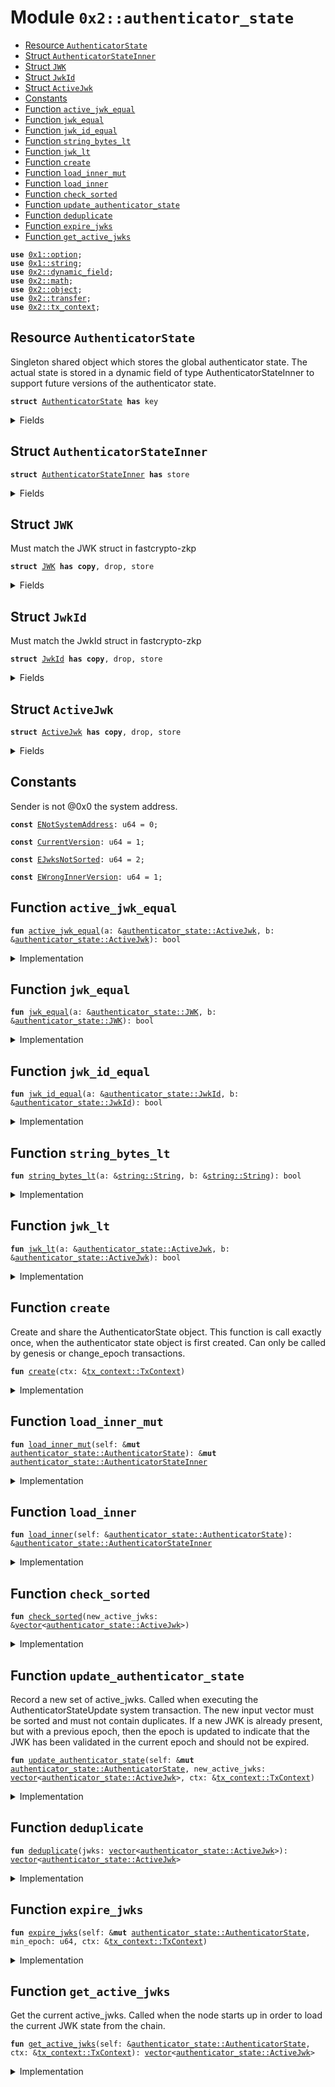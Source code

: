 
<a name="0x2_authenticator_state"></a>

# Module `0x2::authenticator_state`



-  [Resource `AuthenticatorState`](#0x2_authenticator_state_AuthenticatorState)
-  [Struct `AuthenticatorStateInner`](#0x2_authenticator_state_AuthenticatorStateInner)
-  [Struct `JWK`](#0x2_authenticator_state_JWK)
-  [Struct `JwkId`](#0x2_authenticator_state_JwkId)
-  [Struct `ActiveJwk`](#0x2_authenticator_state_ActiveJwk)
-  [Constants](#@Constants_0)
-  [Function `active_jwk_equal`](#0x2_authenticator_state_active_jwk_equal)
-  [Function `jwk_equal`](#0x2_authenticator_state_jwk_equal)
-  [Function `jwk_id_equal`](#0x2_authenticator_state_jwk_id_equal)
-  [Function `string_bytes_lt`](#0x2_authenticator_state_string_bytes_lt)
-  [Function `jwk_lt`](#0x2_authenticator_state_jwk_lt)
-  [Function `create`](#0x2_authenticator_state_create)
-  [Function `load_inner_mut`](#0x2_authenticator_state_load_inner_mut)
-  [Function `load_inner`](#0x2_authenticator_state_load_inner)
-  [Function `check_sorted`](#0x2_authenticator_state_check_sorted)
-  [Function `update_authenticator_state`](#0x2_authenticator_state_update_authenticator_state)
-  [Function `deduplicate`](#0x2_authenticator_state_deduplicate)
-  [Function `expire_jwks`](#0x2_authenticator_state_expire_jwks)
-  [Function `get_active_jwks`](#0x2_authenticator_state_get_active_jwks)


<pre><code><b>use</b> <a href="dependencies/move-stdlib/option.md#0x1_option">0x1::option</a>;
<b>use</b> <a href="dependencies/move-stdlib/string.md#0x1_string">0x1::string</a>;
<b>use</b> <a href="dynamic_field.md#0x2_dynamic_field">0x2::dynamic_field</a>;
<b>use</b> <a href="math.md#0x2_math">0x2::math</a>;
<b>use</b> <a href="object.md#0x2_object">0x2::object</a>;
<b>use</b> <a href="transfer.md#0x2_transfer">0x2::transfer</a>;
<b>use</b> <a href="tx_context.md#0x2_tx_context">0x2::tx_context</a>;
</code></pre>



<a name="0x2_authenticator_state_AuthenticatorState"></a>

## Resource `AuthenticatorState`

Singleton shared object which stores the global authenticator state.
The actual state is stored in a dynamic field of type AuthenticatorStateInner to support
future versions of the authenticator state.


<pre><code><b>struct</b> <a href="authenticator_state.md#0x2_authenticator_state_AuthenticatorState">AuthenticatorState</a> <b>has</b> key
</code></pre>



<details>
<summary>Fields</summary>


<dl>
<dt>
<code>id: <a href="object.md#0x2_object_UID">object::UID</a></code>
</dt>
<dd>

</dd>
<dt>
<code>version: u64</code>
</dt>
<dd>

</dd>
</dl>


</details>

<a name="0x2_authenticator_state_AuthenticatorStateInner"></a>

## Struct `AuthenticatorStateInner`



<pre><code><b>struct</b> <a href="authenticator_state.md#0x2_authenticator_state_AuthenticatorStateInner">AuthenticatorStateInner</a> <b>has</b> store
</code></pre>



<details>
<summary>Fields</summary>


<dl>
<dt>
<code>version: u64</code>
</dt>
<dd>

</dd>
<dt>
<code>active_jwks: <a href="dependencies/move-stdlib/vector.md#0x1_vector">vector</a>&lt;<a href="authenticator_state.md#0x2_authenticator_state_ActiveJwk">authenticator_state::ActiveJwk</a>&gt;</code>
</dt>
<dd>
 List of currently active JWKs.
</dd>
</dl>


</details>

<a name="0x2_authenticator_state_JWK"></a>

## Struct `JWK`

Must match the JWK struct in fastcrypto-zkp


<pre><code><b>struct</b> <a href="authenticator_state.md#0x2_authenticator_state_JWK">JWK</a> <b>has</b> <b>copy</b>, drop, store
</code></pre>



<details>
<summary>Fields</summary>


<dl>
<dt>
<code>kty: <a href="dependencies/move-stdlib/string.md#0x1_string_String">string::String</a></code>
</dt>
<dd>

</dd>
<dt>
<code>e: <a href="dependencies/move-stdlib/string.md#0x1_string_String">string::String</a></code>
</dt>
<dd>

</dd>
<dt>
<code>n: <a href="dependencies/move-stdlib/string.md#0x1_string_String">string::String</a></code>
</dt>
<dd>

</dd>
<dt>
<code>alg: <a href="dependencies/move-stdlib/string.md#0x1_string_String">string::String</a></code>
</dt>
<dd>

</dd>
</dl>


</details>

<a name="0x2_authenticator_state_JwkId"></a>

## Struct `JwkId`

Must match the JwkId struct in fastcrypto-zkp


<pre><code><b>struct</b> <a href="authenticator_state.md#0x2_authenticator_state_JwkId">JwkId</a> <b>has</b> <b>copy</b>, drop, store
</code></pre>



<details>
<summary>Fields</summary>


<dl>
<dt>
<code>iss: <a href="dependencies/move-stdlib/string.md#0x1_string_String">string::String</a></code>
</dt>
<dd>

</dd>
<dt>
<code>kid: <a href="dependencies/move-stdlib/string.md#0x1_string_String">string::String</a></code>
</dt>
<dd>

</dd>
</dl>


</details>

<a name="0x2_authenticator_state_ActiveJwk"></a>

## Struct `ActiveJwk`



<pre><code><b>struct</b> <a href="authenticator_state.md#0x2_authenticator_state_ActiveJwk">ActiveJwk</a> <b>has</b> <b>copy</b>, drop, store
</code></pre>



<details>
<summary>Fields</summary>


<dl>
<dt>
<code>jwk_id: <a href="authenticator_state.md#0x2_authenticator_state_JwkId">authenticator_state::JwkId</a></code>
</dt>
<dd>

</dd>
<dt>
<code>jwk: <a href="authenticator_state.md#0x2_authenticator_state_JWK">authenticator_state::JWK</a></code>
</dt>
<dd>

</dd>
<dt>
<code>epoch: u64</code>
</dt>
<dd>

</dd>
</dl>


</details>

<a name="@Constants_0"></a>

## Constants


<a name="0x2_authenticator_state_ENotSystemAddress"></a>

Sender is not @0x0 the system address.


<pre><code><b>const</b> <a href="authenticator_state.md#0x2_authenticator_state_ENotSystemAddress">ENotSystemAddress</a>: u64 = 0;
</code></pre>



<a name="0x2_authenticator_state_CurrentVersion"></a>



<pre><code><b>const</b> <a href="authenticator_state.md#0x2_authenticator_state_CurrentVersion">CurrentVersion</a>: u64 = 1;
</code></pre>



<a name="0x2_authenticator_state_EJwksNotSorted"></a>



<pre><code><b>const</b> <a href="authenticator_state.md#0x2_authenticator_state_EJwksNotSorted">EJwksNotSorted</a>: u64 = 2;
</code></pre>



<a name="0x2_authenticator_state_EWrongInnerVersion"></a>



<pre><code><b>const</b> <a href="authenticator_state.md#0x2_authenticator_state_EWrongInnerVersion">EWrongInnerVersion</a>: u64 = 1;
</code></pre>



<a name="0x2_authenticator_state_active_jwk_equal"></a>

## Function `active_jwk_equal`



<pre><code><b>fun</b> <a href="authenticator_state.md#0x2_authenticator_state_active_jwk_equal">active_jwk_equal</a>(a: &<a href="authenticator_state.md#0x2_authenticator_state_ActiveJwk">authenticator_state::ActiveJwk</a>, b: &<a href="authenticator_state.md#0x2_authenticator_state_ActiveJwk">authenticator_state::ActiveJwk</a>): bool
</code></pre>



<details>
<summary>Implementation</summary>


<pre><code><b>fun</b> <a href="authenticator_state.md#0x2_authenticator_state_active_jwk_equal">active_jwk_equal</a>(a: &<a href="authenticator_state.md#0x2_authenticator_state_ActiveJwk">ActiveJwk</a>, b: &<a href="authenticator_state.md#0x2_authenticator_state_ActiveJwk">ActiveJwk</a>): bool {
    // note: epoch is ignored
    <a href="authenticator_state.md#0x2_authenticator_state_jwk_equal">jwk_equal</a>(&a.jwk, &b.jwk) && <a href="authenticator_state.md#0x2_authenticator_state_jwk_id_equal">jwk_id_equal</a>(&a.jwk_id, &b.jwk_id)
}
</code></pre>



</details>

<a name="0x2_authenticator_state_jwk_equal"></a>

## Function `jwk_equal`



<pre><code><b>fun</b> <a href="authenticator_state.md#0x2_authenticator_state_jwk_equal">jwk_equal</a>(a: &<a href="authenticator_state.md#0x2_authenticator_state_JWK">authenticator_state::JWK</a>, b: &<a href="authenticator_state.md#0x2_authenticator_state_JWK">authenticator_state::JWK</a>): bool
</code></pre>



<details>
<summary>Implementation</summary>


<pre><code><b>fun</b> <a href="authenticator_state.md#0x2_authenticator_state_jwk_equal">jwk_equal</a>(a: &<a href="authenticator_state.md#0x2_authenticator_state_JWK">JWK</a>, b: &<a href="authenticator_state.md#0x2_authenticator_state_JWK">JWK</a>): bool {
    (&a.kty == &b.kty) &&
       (&a.e == &b.e) &&
       (&a.n == &b.n) &&
       (&a.alg == &b.alg)
}
</code></pre>



</details>

<a name="0x2_authenticator_state_jwk_id_equal"></a>

## Function `jwk_id_equal`



<pre><code><b>fun</b> <a href="authenticator_state.md#0x2_authenticator_state_jwk_id_equal">jwk_id_equal</a>(a: &<a href="authenticator_state.md#0x2_authenticator_state_JwkId">authenticator_state::JwkId</a>, b: &<a href="authenticator_state.md#0x2_authenticator_state_JwkId">authenticator_state::JwkId</a>): bool
</code></pre>



<details>
<summary>Implementation</summary>


<pre><code><b>fun</b> <a href="authenticator_state.md#0x2_authenticator_state_jwk_id_equal">jwk_id_equal</a>(a: &<a href="authenticator_state.md#0x2_authenticator_state_JwkId">JwkId</a>, b: &<a href="authenticator_state.md#0x2_authenticator_state_JwkId">JwkId</a>): bool {
    (&a.iss == &b.iss) && (&a.kid == &b.kid)
}
</code></pre>



</details>

<a name="0x2_authenticator_state_string_bytes_lt"></a>

## Function `string_bytes_lt`



<pre><code><b>fun</b> <a href="authenticator_state.md#0x2_authenticator_state_string_bytes_lt">string_bytes_lt</a>(a: &<a href="dependencies/move-stdlib/string.md#0x1_string_String">string::String</a>, b: &<a href="dependencies/move-stdlib/string.md#0x1_string_String">string::String</a>): bool
</code></pre>



<details>
<summary>Implementation</summary>


<pre><code><b>fun</b> <a href="authenticator_state.md#0x2_authenticator_state_string_bytes_lt">string_bytes_lt</a>(a: &String, b: &String): bool {
    <b>let</b> a_bytes = <a href="dependencies/move-stdlib/string.md#0x1_string_bytes">string::bytes</a>(a);
    <b>let</b> b_bytes = <a href="dependencies/move-stdlib/string.md#0x1_string_bytes">string::bytes</a>(b);

    <b>if</b> (<a href="dependencies/move-stdlib/vector.md#0x1_vector_length">vector::length</a>(a_bytes) &lt; <a href="dependencies/move-stdlib/vector.md#0x1_vector_length">vector::length</a>(b_bytes)) {
        <b>true</b>
    } <b>else</b> <b>if</b> (<a href="dependencies/move-stdlib/vector.md#0x1_vector_length">vector::length</a>(a_bytes) &gt; <a href="dependencies/move-stdlib/vector.md#0x1_vector_length">vector::length</a>(b_bytes)) {
        <b>false</b>
    } <b>else</b> {
        <b>let</b> i = 0;
        <b>while</b> (i &lt; <a href="dependencies/move-stdlib/vector.md#0x1_vector_length">vector::length</a>(a_bytes)) {
            <b>let</b> a_byte = *<a href="dependencies/move-stdlib/vector.md#0x1_vector_borrow">vector::borrow</a>(a_bytes, i);
            <b>let</b> b_byte = *<a href="dependencies/move-stdlib/vector.md#0x1_vector_borrow">vector::borrow</a>(b_bytes, i);
            <b>if</b> (a_byte &lt; b_byte) {
                <b>return</b> <b>true</b>
            } <b>else</b> <b>if</b> (a_byte &gt; b_byte) {
                <b>return</b> <b>false</b>
            };
            i = i + 1;
        };
        // all bytes are equal
        <b>false</b>
    }
}
</code></pre>



</details>

<a name="0x2_authenticator_state_jwk_lt"></a>

## Function `jwk_lt`



<pre><code><b>fun</b> <a href="authenticator_state.md#0x2_authenticator_state_jwk_lt">jwk_lt</a>(a: &<a href="authenticator_state.md#0x2_authenticator_state_ActiveJwk">authenticator_state::ActiveJwk</a>, b: &<a href="authenticator_state.md#0x2_authenticator_state_ActiveJwk">authenticator_state::ActiveJwk</a>): bool
</code></pre>



<details>
<summary>Implementation</summary>


<pre><code><b>fun</b> <a href="authenticator_state.md#0x2_authenticator_state_jwk_lt">jwk_lt</a>(a: &<a href="authenticator_state.md#0x2_authenticator_state_ActiveJwk">ActiveJwk</a>, b: &<a href="authenticator_state.md#0x2_authenticator_state_ActiveJwk">ActiveJwk</a>): bool {
    // note: epoch is ignored
    <b>if</b> (&a.jwk_id.iss != &b.jwk_id.iss) {
        <b>return</b> <a href="authenticator_state.md#0x2_authenticator_state_string_bytes_lt">string_bytes_lt</a>(&a.jwk_id.iss, &b.jwk_id.iss)
    };
    <b>if</b> (&a.jwk_id.kid != &b.jwk_id.kid) {
        <b>return</b> <a href="authenticator_state.md#0x2_authenticator_state_string_bytes_lt">string_bytes_lt</a>(&a.jwk_id.kid, &b.jwk_id.kid)
    };
    <b>if</b> (&a.jwk.kty != &b.jwk.kty) {
        <b>return</b> <a href="authenticator_state.md#0x2_authenticator_state_string_bytes_lt">string_bytes_lt</a>(&a.jwk.kty, &b.jwk.kty)
    };
    <b>if</b> (&a.jwk.e != &b.jwk.e) {
        <b>return</b> <a href="authenticator_state.md#0x2_authenticator_state_string_bytes_lt">string_bytes_lt</a>(&a.jwk.e, &b.jwk.e)
    };
    <b>if</b> (&a.jwk.n != &b.jwk.n) {
        <b>return</b> <a href="authenticator_state.md#0x2_authenticator_state_string_bytes_lt">string_bytes_lt</a>(&a.jwk.n, &b.jwk.n)
    };
    <a href="authenticator_state.md#0x2_authenticator_state_string_bytes_lt">string_bytes_lt</a>(&a.jwk.alg, &b.jwk.alg)
}
</code></pre>



</details>

<a name="0x2_authenticator_state_create"></a>

## Function `create`

Create and share the AuthenticatorState object. This function is call exactly once, when
the authenticator state object is first created.
Can only be called by genesis or change_epoch transactions.


<pre><code><b>fun</b> <a href="authenticator_state.md#0x2_authenticator_state_create">create</a>(ctx: &<a href="tx_context.md#0x2_tx_context_TxContext">tx_context::TxContext</a>)
</code></pre>



<details>
<summary>Implementation</summary>


<pre><code><b>fun</b> <a href="authenticator_state.md#0x2_authenticator_state_create">create</a>(ctx: &TxContext) {
    <b>assert</b>!(<a href="tx_context.md#0x2_tx_context_sender">tx_context::sender</a>(ctx) == @0x0, <a href="authenticator_state.md#0x2_authenticator_state_ENotSystemAddress">ENotSystemAddress</a>);

    <b>let</b> version = <a href="authenticator_state.md#0x2_authenticator_state_CurrentVersion">CurrentVersion</a>;

    <b>let</b> inner = <a href="authenticator_state.md#0x2_authenticator_state_AuthenticatorStateInner">AuthenticatorStateInner</a> {
        version,
        active_jwks: <a href="dependencies/move-stdlib/vector.md#0x1_vector">vector</a>[],
    };

    <b>let</b> self = <a href="authenticator_state.md#0x2_authenticator_state_AuthenticatorState">AuthenticatorState</a> {
        id: <a href="object.md#0x2_object_authenticator_state">object::authenticator_state</a>(),
        version,
    };

    <a href="dynamic_field.md#0x2_dynamic_field_add">dynamic_field::add</a>(&<b>mut</b> self.id, version, inner);
    <a href="transfer.md#0x2_transfer_share_object">transfer::share_object</a>(self);
}
</code></pre>



</details>

<a name="0x2_authenticator_state_load_inner_mut"></a>

## Function `load_inner_mut`



<pre><code><b>fun</b> <a href="authenticator_state.md#0x2_authenticator_state_load_inner_mut">load_inner_mut</a>(self: &<b>mut</b> <a href="authenticator_state.md#0x2_authenticator_state_AuthenticatorState">authenticator_state::AuthenticatorState</a>): &<b>mut</b> <a href="authenticator_state.md#0x2_authenticator_state_AuthenticatorStateInner">authenticator_state::AuthenticatorStateInner</a>
</code></pre>



<details>
<summary>Implementation</summary>


<pre><code><b>fun</b> <a href="authenticator_state.md#0x2_authenticator_state_load_inner_mut">load_inner_mut</a>(
    self: &<b>mut</b> <a href="authenticator_state.md#0x2_authenticator_state_AuthenticatorState">AuthenticatorState</a>,
): &<b>mut</b> <a href="authenticator_state.md#0x2_authenticator_state_AuthenticatorStateInner">AuthenticatorStateInner</a> {
    <b>let</b> version = self.version;

    // replace this <b>with</b> a lazy <b>update</b> function when we add a new version of the inner <a href="object.md#0x2_object">object</a>.
    <b>assert</b>!(version == <a href="authenticator_state.md#0x2_authenticator_state_CurrentVersion">CurrentVersion</a>, <a href="authenticator_state.md#0x2_authenticator_state_EWrongInnerVersion">EWrongInnerVersion</a>);

    <b>let</b> inner: &<b>mut</b> <a href="authenticator_state.md#0x2_authenticator_state_AuthenticatorStateInner">AuthenticatorStateInner</a> = <a href="dynamic_field.md#0x2_dynamic_field_borrow_mut">dynamic_field::borrow_mut</a>(&<b>mut</b> self.id, self.version);

    <b>assert</b>!(inner.version == version, <a href="authenticator_state.md#0x2_authenticator_state_EWrongInnerVersion">EWrongInnerVersion</a>);
    inner
}
</code></pre>



</details>

<a name="0x2_authenticator_state_load_inner"></a>

## Function `load_inner`



<pre><code><b>fun</b> <a href="authenticator_state.md#0x2_authenticator_state_load_inner">load_inner</a>(self: &<a href="authenticator_state.md#0x2_authenticator_state_AuthenticatorState">authenticator_state::AuthenticatorState</a>): &<a href="authenticator_state.md#0x2_authenticator_state_AuthenticatorStateInner">authenticator_state::AuthenticatorStateInner</a>
</code></pre>



<details>
<summary>Implementation</summary>


<pre><code><b>fun</b> <a href="authenticator_state.md#0x2_authenticator_state_load_inner">load_inner</a>(
    self: &<a href="authenticator_state.md#0x2_authenticator_state_AuthenticatorState">AuthenticatorState</a>,
): &<a href="authenticator_state.md#0x2_authenticator_state_AuthenticatorStateInner">AuthenticatorStateInner</a> {
    <b>let</b> version = self.version;

    // replace this <b>with</b> a lazy <b>update</b> function when we add a new version of the inner <a href="object.md#0x2_object">object</a>.
    <b>assert</b>!(version == <a href="authenticator_state.md#0x2_authenticator_state_CurrentVersion">CurrentVersion</a>, <a href="authenticator_state.md#0x2_authenticator_state_EWrongInnerVersion">EWrongInnerVersion</a>);

    <b>let</b> inner: &<a href="authenticator_state.md#0x2_authenticator_state_AuthenticatorStateInner">AuthenticatorStateInner</a> = <a href="dynamic_field.md#0x2_dynamic_field_borrow">dynamic_field::borrow</a>(&self.id, self.version);

    <b>assert</b>!(inner.version == version, <a href="authenticator_state.md#0x2_authenticator_state_EWrongInnerVersion">EWrongInnerVersion</a>);
    inner
}
</code></pre>



</details>

<a name="0x2_authenticator_state_check_sorted"></a>

## Function `check_sorted`



<pre><code><b>fun</b> <a href="authenticator_state.md#0x2_authenticator_state_check_sorted">check_sorted</a>(new_active_jwks: &<a href="dependencies/move-stdlib/vector.md#0x1_vector">vector</a>&lt;<a href="authenticator_state.md#0x2_authenticator_state_ActiveJwk">authenticator_state::ActiveJwk</a>&gt;)
</code></pre>



<details>
<summary>Implementation</summary>


<pre><code><b>fun</b> <a href="authenticator_state.md#0x2_authenticator_state_check_sorted">check_sorted</a>(new_active_jwks: &<a href="dependencies/move-stdlib/vector.md#0x1_vector">vector</a>&lt;<a href="authenticator_state.md#0x2_authenticator_state_ActiveJwk">ActiveJwk</a>&gt;) {
    <b>let</b> i = 0;
    <b>while</b> (i &lt; <a href="dependencies/move-stdlib/vector.md#0x1_vector_length">vector::length</a>(new_active_jwks) - 1) {
        <b>let</b> a = <a href="dependencies/move-stdlib/vector.md#0x1_vector_borrow">vector::borrow</a>(new_active_jwks, i);
        <b>let</b> b = <a href="dependencies/move-stdlib/vector.md#0x1_vector_borrow">vector::borrow</a>(new_active_jwks, i + 1);
        <b>assert</b>!(<a href="authenticator_state.md#0x2_authenticator_state_jwk_lt">jwk_lt</a>(a, b), <a href="authenticator_state.md#0x2_authenticator_state_EJwksNotSorted">EJwksNotSorted</a>);
        i = i + 1;
    };
}
</code></pre>



</details>

<a name="0x2_authenticator_state_update_authenticator_state"></a>

## Function `update_authenticator_state`

Record a new set of active_jwks. Called when executing the AuthenticatorStateUpdate system
transaction. The new input vector must be sorted and must not contain duplicates.
If a new JWK is already present, but with a previous epoch, then the epoch is updated to
indicate that the JWK has been validated in the current epoch and should not be expired.


<pre><code><b>fun</b> <a href="authenticator_state.md#0x2_authenticator_state_update_authenticator_state">update_authenticator_state</a>(self: &<b>mut</b> <a href="authenticator_state.md#0x2_authenticator_state_AuthenticatorState">authenticator_state::AuthenticatorState</a>, new_active_jwks: <a href="dependencies/move-stdlib/vector.md#0x1_vector">vector</a>&lt;<a href="authenticator_state.md#0x2_authenticator_state_ActiveJwk">authenticator_state::ActiveJwk</a>&gt;, ctx: &<a href="tx_context.md#0x2_tx_context_TxContext">tx_context::TxContext</a>)
</code></pre>



<details>
<summary>Implementation</summary>


<pre><code><b>fun</b> <a href="authenticator_state.md#0x2_authenticator_state_update_authenticator_state">update_authenticator_state</a>(
    self: &<b>mut</b> <a href="authenticator_state.md#0x2_authenticator_state_AuthenticatorState">AuthenticatorState</a>,
    new_active_jwks: <a href="dependencies/move-stdlib/vector.md#0x1_vector">vector</a>&lt;<a href="authenticator_state.md#0x2_authenticator_state_ActiveJwk">ActiveJwk</a>&gt;,
    ctx: &TxContext,
) {
    // Validator will make a special system call <b>with</b> sender set <b>as</b> 0x0.
    <b>assert</b>!(<a href="tx_context.md#0x2_tx_context_sender">tx_context::sender</a>(ctx) == @0x0, <a href="authenticator_state.md#0x2_authenticator_state_ENotSystemAddress">ENotSystemAddress</a>);

    <a href="authenticator_state.md#0x2_authenticator_state_check_sorted">check_sorted</a>(&new_active_jwks);
    <b>let</b> new_active_jwks = <a href="authenticator_state.md#0x2_authenticator_state_deduplicate">deduplicate</a>(new_active_jwks);

    <b>let</b> inner = <a href="authenticator_state.md#0x2_authenticator_state_load_inner_mut">load_inner_mut</a>(self);

    <b>let</b> res = <a href="dependencies/move-stdlib/vector.md#0x1_vector">vector</a>[];
    <b>let</b> i = 0;
    <b>let</b> j = 0;
    <b>let</b> active_jwks_len = <a href="dependencies/move-stdlib/vector.md#0x1_vector_length">vector::length</a>(&inner.active_jwks);
    <b>let</b> new_active_jwks_len = <a href="dependencies/move-stdlib/vector.md#0x1_vector_length">vector::length</a>(&new_active_jwks);

    <b>while</b> (i &lt; active_jwks_len && j &lt; new_active_jwks_len) {
        <b>let</b> old_jwk = <a href="dependencies/move-stdlib/vector.md#0x1_vector_borrow">vector::borrow</a>(&inner.active_jwks, i);
        <b>let</b> new_jwk = <a href="dependencies/move-stdlib/vector.md#0x1_vector_borrow">vector::borrow</a>(&new_active_jwks, j);

        // when they are equal, push only one, but <b>use</b> the max epoch of the two
        <b>if</b> (<a href="authenticator_state.md#0x2_authenticator_state_active_jwk_equal">active_jwk_equal</a>(old_jwk, new_jwk)) {
            <b>let</b> jwk = *old_jwk;
            jwk.epoch = <a href="math.md#0x2_math_max">math::max</a>(old_jwk.epoch, new_jwk.epoch);
            <a href="dependencies/move-stdlib/vector.md#0x1_vector_push_back">vector::push_back</a>(&<b>mut</b> res, jwk);
            i = i + 1;
            j = j + 1;
        } <b>else</b> <b>if</b> (<a href="authenticator_state.md#0x2_authenticator_state_jwk_id_equal">jwk_id_equal</a>(&old_jwk.jwk_id, &new_jwk.jwk_id)) {
            // <b>if</b> only jwk_id is equal, then the key <b>has</b> changed. Providers should not send
            // JWKs like this, but <b>if</b> they do, we must ignore the new <a href="authenticator_state.md#0x2_authenticator_state_JWK">JWK</a> <b>to</b> avoid having a
            // liveness / forking issues
            <a href="dependencies/move-stdlib/vector.md#0x1_vector_push_back">vector::push_back</a>(&<b>mut</b> res, *old_jwk);
            i = i + 1;
            j = j + 1;
        } <b>else</b> <b>if</b> (<a href="authenticator_state.md#0x2_authenticator_state_jwk_lt">jwk_lt</a>(old_jwk, new_jwk)) {
            <a href="dependencies/move-stdlib/vector.md#0x1_vector_push_back">vector::push_back</a>(&<b>mut</b> res, *old_jwk);
            i = i + 1;
        } <b>else</b> {
            <a href="dependencies/move-stdlib/vector.md#0x1_vector_push_back">vector::push_back</a>(&<b>mut</b> res, *new_jwk);
            j = j + 1;
        }
    };

    <b>while</b> (i &lt; active_jwks_len) {
        <a href="dependencies/move-stdlib/vector.md#0x1_vector_push_back">vector::push_back</a>(&<b>mut</b> res, *<a href="dependencies/move-stdlib/vector.md#0x1_vector_borrow">vector::borrow</a>(&inner.active_jwks, i));
        i = i + 1;
    };
    <b>while</b> (j &lt; new_active_jwks_len) {
        <a href="dependencies/move-stdlib/vector.md#0x1_vector_push_back">vector::push_back</a>(&<b>mut</b> res, *<a href="dependencies/move-stdlib/vector.md#0x1_vector_borrow">vector::borrow</a>(&new_active_jwks, j));
        j = j + 1;
    };

    inner.active_jwks = res;
}
</code></pre>



</details>

<a name="0x2_authenticator_state_deduplicate"></a>

## Function `deduplicate`



<pre><code><b>fun</b> <a href="authenticator_state.md#0x2_authenticator_state_deduplicate">deduplicate</a>(jwks: <a href="dependencies/move-stdlib/vector.md#0x1_vector">vector</a>&lt;<a href="authenticator_state.md#0x2_authenticator_state_ActiveJwk">authenticator_state::ActiveJwk</a>&gt;): <a href="dependencies/move-stdlib/vector.md#0x1_vector">vector</a>&lt;<a href="authenticator_state.md#0x2_authenticator_state_ActiveJwk">authenticator_state::ActiveJwk</a>&gt;
</code></pre>



<details>
<summary>Implementation</summary>


<pre><code><b>fun</b> <a href="authenticator_state.md#0x2_authenticator_state_deduplicate">deduplicate</a>(jwks: <a href="dependencies/move-stdlib/vector.md#0x1_vector">vector</a>&lt;<a href="authenticator_state.md#0x2_authenticator_state_ActiveJwk">ActiveJwk</a>&gt;): <a href="dependencies/move-stdlib/vector.md#0x1_vector">vector</a>&lt;<a href="authenticator_state.md#0x2_authenticator_state_ActiveJwk">ActiveJwk</a>&gt; {
    <b>let</b> res = <a href="dependencies/move-stdlib/vector.md#0x1_vector">vector</a>[];
    <b>let</b> i = 0;
    <b>let</b> prev: Option&lt;<a href="authenticator_state.md#0x2_authenticator_state_JwkId">JwkId</a>&gt; = <a href="dependencies/move-stdlib/option.md#0x1_option_none">option::none</a>();
    <b>while</b> (i &lt; <a href="dependencies/move-stdlib/vector.md#0x1_vector_length">vector::length</a>(&jwks)) {
        <b>let</b> jwk = <a href="dependencies/move-stdlib/vector.md#0x1_vector_borrow">vector::borrow</a>(&jwks, i);
        <b>if</b> (<a href="dependencies/move-stdlib/option.md#0x1_option_is_none">option::is_none</a>(&prev)) {
            <a href="dependencies/move-stdlib/option.md#0x1_option_fill">option::fill</a>(&<b>mut</b> prev, jwk.jwk_id);
        } <b>else</b> <b>if</b> (<a href="authenticator_state.md#0x2_authenticator_state_jwk_id_equal">jwk_id_equal</a>(<a href="dependencies/move-stdlib/option.md#0x1_option_borrow">option::borrow</a>(&prev), &jwk.jwk_id)) {
            // skip duplicate jwks in input
            i = i + 1;
            <b>continue</b>
        } <b>else</b> {
            *<a href="dependencies/move-stdlib/option.md#0x1_option_borrow_mut">option::borrow_mut</a>(&<b>mut</b> prev) = jwk.jwk_id;
        };
        <a href="dependencies/move-stdlib/vector.md#0x1_vector_push_back">vector::push_back</a>(&<b>mut</b> res, *jwk);
        i = i + 1;
    };
    res
}
</code></pre>



</details>

<a name="0x2_authenticator_state_expire_jwks"></a>

## Function `expire_jwks`



<pre><code><b>fun</b> <a href="authenticator_state.md#0x2_authenticator_state_expire_jwks">expire_jwks</a>(self: &<b>mut</b> <a href="authenticator_state.md#0x2_authenticator_state_AuthenticatorState">authenticator_state::AuthenticatorState</a>, min_epoch: u64, ctx: &<a href="tx_context.md#0x2_tx_context_TxContext">tx_context::TxContext</a>)
</code></pre>



<details>
<summary>Implementation</summary>


<pre><code><b>fun</b> <a href="authenticator_state.md#0x2_authenticator_state_expire_jwks">expire_jwks</a>(
    self: &<b>mut</b> <a href="authenticator_state.md#0x2_authenticator_state_AuthenticatorState">AuthenticatorState</a>,
    // any jwk below this epoch is not retained
    min_epoch: u64,
    ctx: &TxContext) {
    // This will only be called by mgo_system::advance_epoch
    <b>assert</b>!(<a href="tx_context.md#0x2_tx_context_sender">tx_context::sender</a>(ctx) == @0x0, <a href="authenticator_state.md#0x2_authenticator_state_ENotSystemAddress">ENotSystemAddress</a>);

    <b>let</b> inner = <a href="authenticator_state.md#0x2_authenticator_state_load_inner_mut">load_inner_mut</a>(self);

    <b>let</b> len = <a href="dependencies/move-stdlib/vector.md#0x1_vector_length">vector::length</a>(&inner.active_jwks);

    // first we count how many jwks from each issuer are above the min_epoch
    // and store the counts in a <a href="dependencies/move-stdlib/vector.md#0x1_vector">vector</a> that parallels the (sorted) active_jwks <a href="dependencies/move-stdlib/vector.md#0x1_vector">vector</a>
    <b>let</b> issuer_max_epochs = <a href="dependencies/move-stdlib/vector.md#0x1_vector">vector</a>[];
    <b>let</b> i = 0;
    <b>let</b> prev_issuer: Option&lt;String&gt; = <a href="dependencies/move-stdlib/option.md#0x1_option_none">option::none</a>();

    <b>while</b> (i &lt; len) {
        <b>let</b> cur = <a href="dependencies/move-stdlib/vector.md#0x1_vector_borrow">vector::borrow</a>(&inner.active_jwks, i);
        <b>let</b> cur_iss = &cur.jwk_id.iss;
        <b>if</b> (<a href="dependencies/move-stdlib/option.md#0x1_option_is_none">option::is_none</a>(&prev_issuer)) {
            <a href="dependencies/move-stdlib/option.md#0x1_option_fill">option::fill</a>(&<b>mut</b> prev_issuer, *cur_iss);
            <a href="dependencies/move-stdlib/vector.md#0x1_vector_push_back">vector::push_back</a>(&<b>mut</b> issuer_max_epochs, cur.epoch);
        } <b>else</b> {
            <b>if</b> (cur_iss == <a href="dependencies/move-stdlib/option.md#0x1_option_borrow">option::borrow</a>(&prev_issuer)) {
                <b>let</b> back = <a href="dependencies/move-stdlib/vector.md#0x1_vector_length">vector::length</a>(&issuer_max_epochs) - 1;
                <b>let</b> prev_max_epoch = <a href="dependencies/move-stdlib/vector.md#0x1_vector_borrow_mut">vector::borrow_mut</a>(&<b>mut</b> issuer_max_epochs, back);
                *prev_max_epoch = <a href="math.md#0x2_math_max">math::max</a>(*prev_max_epoch, cur.epoch);
            } <b>else</b> {
                *<a href="dependencies/move-stdlib/option.md#0x1_option_borrow_mut">option::borrow_mut</a>(&<b>mut</b> prev_issuer) = *cur_iss;
                <a href="dependencies/move-stdlib/vector.md#0x1_vector_push_back">vector::push_back</a>(&<b>mut</b> issuer_max_epochs, cur.epoch);
            }
        };
        i = i + 1;
    };

    // Now, filter out any JWKs that are below the min_epoch, unless that issuer <b>has</b> no
    // JWKs &gt;= the min_epoch, in which case we keep all of them.
    <b>let</b> new_active_jwks: <a href="dependencies/move-stdlib/vector.md#0x1_vector">vector</a>&lt;<a href="authenticator_state.md#0x2_authenticator_state_ActiveJwk">ActiveJwk</a>&gt; = <a href="dependencies/move-stdlib/vector.md#0x1_vector">vector</a>[];
    <b>let</b> prev_issuer: Option&lt;String&gt; = <a href="dependencies/move-stdlib/option.md#0x1_option_none">option::none</a>();
    <b>let</b> i = 0;
    <b>let</b> j = 0;
    <b>while</b> (i &lt; len) {
        <b>let</b> jwk = <a href="dependencies/move-stdlib/vector.md#0x1_vector_borrow">vector::borrow</a>(&inner.active_jwks, i);
        <b>let</b> cur_iss = &jwk.jwk_id.iss;

        <b>if</b> (<a href="dependencies/move-stdlib/option.md#0x1_option_is_none">option::is_none</a>(&prev_issuer)) {
            <a href="dependencies/move-stdlib/option.md#0x1_option_fill">option::fill</a>(&<b>mut</b> prev_issuer, *cur_iss);
        } <b>else</b> <b>if</b> (cur_iss != <a href="dependencies/move-stdlib/option.md#0x1_option_borrow">option::borrow</a>(&prev_issuer)) {
            *<a href="dependencies/move-stdlib/option.md#0x1_option_borrow_mut">option::borrow_mut</a>(&<b>mut</b> prev_issuer) = *cur_iss;
            j = j + 1;
        };

        <b>let</b> max_epoch_for_iss = <a href="dependencies/move-stdlib/vector.md#0x1_vector_borrow">vector::borrow</a>(&issuer_max_epochs, j);

        // TODO: <b>if</b> the iss for this jwk <b>has</b> *no* jwks that meet the minimum epoch,
        // then expire nothing.
        <b>if</b> (*max_epoch_for_iss &lt; min_epoch || jwk.epoch &gt;= min_epoch) {
            <a href="dependencies/move-stdlib/vector.md#0x1_vector_push_back">vector::push_back</a>(&<b>mut</b> new_active_jwks, *jwk);
        };
        i = i + 1;
    };
    inner.active_jwks = new_active_jwks;
}
</code></pre>



</details>

<a name="0x2_authenticator_state_get_active_jwks"></a>

## Function `get_active_jwks`

Get the current active_jwks. Called when the node starts up in order to load the current
JWK state from the chain.


<pre><code><b>fun</b> <a href="authenticator_state.md#0x2_authenticator_state_get_active_jwks">get_active_jwks</a>(self: &<a href="authenticator_state.md#0x2_authenticator_state_AuthenticatorState">authenticator_state::AuthenticatorState</a>, ctx: &<a href="tx_context.md#0x2_tx_context_TxContext">tx_context::TxContext</a>): <a href="dependencies/move-stdlib/vector.md#0x1_vector">vector</a>&lt;<a href="authenticator_state.md#0x2_authenticator_state_ActiveJwk">authenticator_state::ActiveJwk</a>&gt;
</code></pre>



<details>
<summary>Implementation</summary>


<pre><code><b>fun</b> <a href="authenticator_state.md#0x2_authenticator_state_get_active_jwks">get_active_jwks</a>(
    self: &<a href="authenticator_state.md#0x2_authenticator_state_AuthenticatorState">AuthenticatorState</a>,
    ctx: &TxContext,
): <a href="dependencies/move-stdlib/vector.md#0x1_vector">vector</a>&lt;<a href="authenticator_state.md#0x2_authenticator_state_ActiveJwk">ActiveJwk</a>&gt; {
    <b>assert</b>!(<a href="tx_context.md#0x2_tx_context_sender">tx_context::sender</a>(ctx) == @0x0, <a href="authenticator_state.md#0x2_authenticator_state_ENotSystemAddress">ENotSystemAddress</a>);
    <a href="authenticator_state.md#0x2_authenticator_state_load_inner">load_inner</a>(self).active_jwks
}
</code></pre>



</details>
